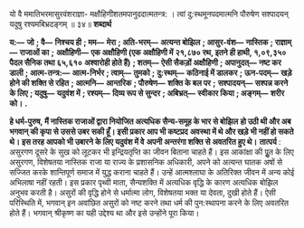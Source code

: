  

यो वै ममातिभरमासुरवंशराज्ञा- मक्षौहिणीशतमपानुददात्मतन्त्र: । त्वां दु:स्थमूनपदमात्मनि पौरुषेण सश्पादयन् यदुषु रश्यमबिभ्रदङ्गम् ॥ ३४॥ **शब्दार्थ** 

**य:—** **जो** **; वै—** **निश्चय ही** **; मम—** **मेरा** **; अति-भरम्—** **अत्यन्त बोझिल** **; आसुर-वंश—** **नास्तिक** **; राज्ञाम्—** **राजाओं का** **;** **अक्षौहिणी—** **एक अक्षौहिणी (एक अक्षौहिणी में २१,८७० रथ, इतने ही हाथी, १,०९,३५० पैदल सैनिक तथा ६५,६१०** **अश्वारोही होते हैं)** **; शतम्—** **ऐसी सैकड़ों अक्षौहिणी** **; अपानुदत्—** **नष्ट कर डाली** **; आत्म-तन्त्र:—** **आत्म-निर्भर** **; त्वाम्—** **तुमको** **;** **दु:स्थम्—** **कठिनाई में डालकर** **; ऊन-पदम्—** **खड़े होने की शक्ति से रहित** **; आत्मनि—** **आन्तरिक** **; पौरुषेण—** **शक्ति के बल पर** **;** **सश्पादयन्—** **सश्पन्न करने के लिए** **; यदुषु—** **यदुवंश में** **; रश्यम्—** **दिव्य रूप से सुन्दर** **; अबिभ्रत्—** **स्वीकार किया** **; अङ्गम्—** **शरीर** **को।** **.** 

**हे धर्म-पुरुष, मैं नास्तिक राजाओं द्वारा नियोजित अत्यधिक सैन्य-समूह के भार से बोझिल** **हो उठी थी और अब भगवान् की कृपा से उससे उबर सकी हूँ। इसी प्रकार आप भी कष्टप्रद** **अवस्था में थे और खड़े भी नहीं हो सकते थे। इस तरह आपको भी उबारने के लिए यदुवंश में वेे** **अपनी अन्तरंगा शक्ति से अवतरित हुए थे।** **तात्पर्य** : असुरगण दूसरे के सुख को लूटकर भी इन्द्रियतृप्ति का जीवन बिताना चाहते हैं। इस आकांक्षा की पूॢत के लिए असुरगण, विशेषतया नास्तिक राजा या राज्य के प्रशासनिक अधिकारी, अपने को अत्यन्त घातक अषों से सज्जित करके शान्तिपूर्ण समाज में युद्ध कराना चाहते हैं। उन्हें आत्मश्लाघा के अतिरिक्त जीवन में अन्य कोई अभिलाषा नहीं रहती। इस प्रकार पृथ्वी माता, सैन्यशक्ति में अत्यधिक वृद्धि के कारण अत्यधिक बोझिल अनुभव करती है। असुरों की वृद्धि होने से धर्मात्मा लोग, विशेषतया भक्त या देवता, दुखी होते हैं। ऐसी परिस्थिति में, भगवान् इन अवांछित असुरों को नष्ट करने तथा धर्म की पुन:स्थापना करने के लिए अवतरित होते हैं। भगवान् श्रीकृष्ण का यही उद्देश्य था और इसे उन्होंने पूरा किया। 